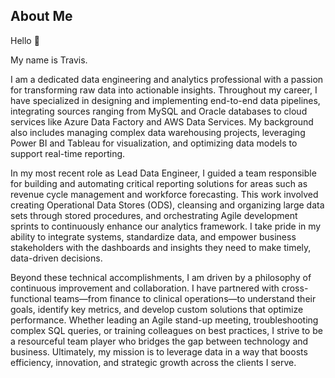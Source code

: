 ## About Me

Hello :wave:

My name is Travis.

I am a dedicated data engineering and analytics professional with a passion for transforming raw data into actionable insights. Throughout my career, I have specialized in designing and implementing end-to-end data pipelines, integrating sources ranging from MySQL and Oracle databases to cloud services like Azure Data Factory and AWS Data Services. My background also includes managing complex data warehousing projects, leveraging Power BI and Tableau for visualization, and optimizing data models to support real-time reporting. 

In my most recent role as Lead Data Engineer, I guided a team responsible for building and automating critical reporting solutions for areas such as revenue cycle management and workforce forecasting. This work involved creating Operational Data Stores (ODS), cleansing and organizing large data sets through stored procedures, and orchestrating Agile development sprints to continuously enhance our analytics framework. I take pride in my ability to integrate systems, standardize data, and empower business stakeholders with the dashboards and insights they need to make timely, data-driven decisions. 

Beyond these technical accomplishments, I am driven by a philosophy of continuous improvement and collaboration. I have partnered with cross-functional teams—from finance to clinical operations—to understand their goals, identify key metrics, and develop custom solutions that optimize performance. Whether leading an Agile stand-up meeting, troubleshooting complex SQL queries, or training colleagues on best practices, I strive to be a resourceful team player who bridges the gap between technology and business. Ultimately, my mission is to leverage data in a way that boosts efficiency, innovation, and strategic growth across the clients I serve. 

